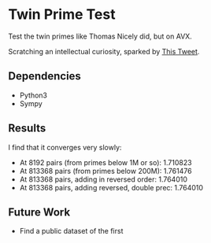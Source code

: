 # Twin Prime Test

Test the twin primes like Thomas Nicely did, but on AVX.

Scratching an intellectual curiosity, sparked by 
[This Tweet](https://twitter.com/fermatslibrary/status/1189900586365464588?s=20).


## Dependencies

* Python3
* Sympy

## Results

I find that it converges very slowly:

* At 8192 pairs (from primes below 1M or so): 1.710823
* At 813368 pairs (from primes below 200M): 1.761476
* At 813368 pairs, adding in reversed order: 1.764010
* At 813368 pairs, adding reversed, double prec: 1.764010

## Future Work

* Find a public dataset of the first 
